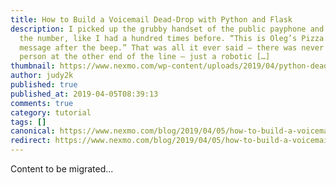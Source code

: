 ```yaml
---
title: How to Build a Voicemail Dead-Drop with Python and Flask
description: I picked up the grubby handset of the public payphone and dialled
  the number, like I had a hundred times before. “This is Oleg’s Pizza. Leave a
  message after the beep.” That was all it ever said – there was never a real
  person at the other end of the line – just a robotic […]
thumbnail: https://www.nexmo.com/wp-content/uploads/2019/04/python-dead-drop.png
author: judy2k
published: true
published_at: 2019-04-05T08:39:13
comments: true
category: tutorial
tags: []
canonical: https://www.nexmo.com/blog/2019/04/05/how-to-build-a-voicemail-with-python-flask-dr
redirect: https://www.nexmo.com/blog/2019/04/05/how-to-build-a-voicemail-with-python-flask-dr
---
```

Content to be migrated...